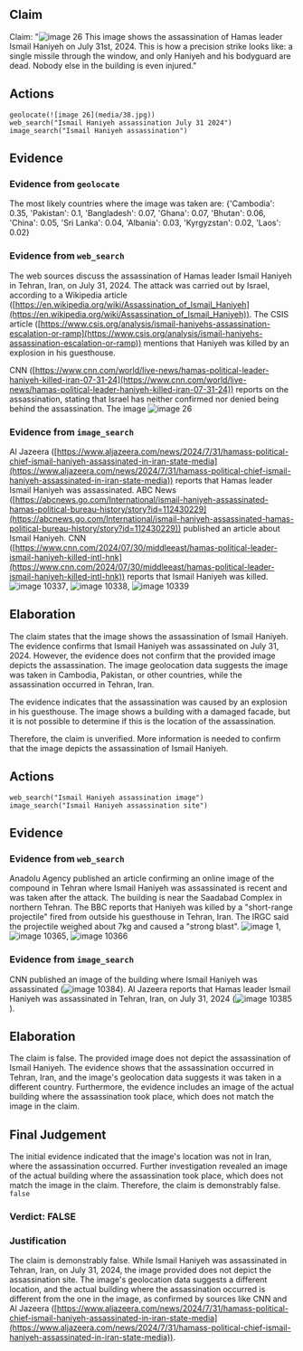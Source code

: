 ## Claim
Claim: "![image 26](media/38.jpg) This image shows the assassination of Hamas leader Ismail Haniyeh on July 31st, 2024. This is how a precision strike looks like: a single missile through the window, and only Haniyeh and his bodyguard are dead. Nobody else in the building is even injured."

## Actions
```
geolocate(![image 26](media/38.jpg))
web_search("Ismail Haniyeh assassination July 31 2024")
image_search("Ismail Haniyeh assassination")
```

## Evidence
### Evidence from `geolocate`
The most likely countries where the image was taken are: {'Cambodia': 0.35, 'Pakistan': 0.1, 'Bangladesh': 0.07, 'Ghana': 0.07, 'Bhutan': 0.06, 'China': 0.05, 'Sri Lanka': 0.04, 'Albania': 0.03, 'Kyrgyzstan': 0.02, 'Laos': 0.02}

### Evidence from `web_search`
The web sources discuss the assassination of Hamas leader Ismail Haniyeh in Tehran, Iran, on July 31, 2024. The attack was carried out by Israel, according to a Wikipedia article ([https://en.wikipedia.org/wiki/Assassination_of_Ismail_Haniyeh](https://en.wikipedia.org/wiki/Assassination_of_Ismail_Haniyeh)). The CSIS article ([https://www.csis.org/analysis/ismail-haniyehs-assassination-escalation-or-ramp](https://www.csis.org/analysis/ismail-haniyehs-assassination-escalation-or-ramp)) mentions that Haniyeh was killed by an explosion in his guesthouse.

CNN ([https://www.cnn.com/world/live-news/hamas-political-leader-haniyeh-killed-iran-07-31-24](https://www.cnn.com/world/live-news/hamas-political-leader-haniyeh-killed-iran-07-31-24)) reports on the assassination, stating that Israel has neither confirmed nor denied being behind the assassination. The image ![image 26](media/38.jpg)

### Evidence from `image_search`
Al Jazeera ([https://www.aljazeera.com/news/2024/7/31/hamass-political-chief-ismail-haniyeh-assassinated-in-iran-state-media](https://www.aljazeera.com/news/2024/7/31/hamass-political-chief-ismail-haniyeh-assassinated-in-iran-state-media)) reports that Hamas leader Ismail Haniyeh was assassinated. ABC News ([https://abcnews.go.com/International/ismail-haniyeh-assassinated-hamas-political-bureau-history/story?id=112430229](https://abcnews.go.com/International/ismail-haniyeh-assassinated-hamas-political-bureau-history/story?id=112430229)) published an article about Ismail Haniyeh. CNN ([https://www.cnn.com/2024/07/30/middleeast/hamas-political-leader-ismail-haniyeh-killed-intl-hnk](https://www.cnn.com/2024/07/30/middleeast/hamas-political-leader-ismail-haniyeh-killed-intl-hnk)) reports that Ismail Haniyeh was killed. ![image 10337](media/2025-08-30_07-07-1756537636-558837.jpg), ![image 10338](media/2025-08-30_07-07-1756537638-068027.jpg), ![image 10339](media/2025-08-30_07-07-1756537638-400641.jpg)


## Elaboration
The claim states that the image shows the assassination of Ismail Haniyeh. The evidence confirms that Ismail Haniyeh was assassinated on July 31, 2024. However, the evidence does not confirm that the provided image depicts the assassination. The image geolocation data suggests the image was taken in Cambodia, Pakistan, or other countries, while the assassination occurred in Tehran, Iran.

The evidence indicates that the assassination was caused by an explosion in his guesthouse. The image shows a building with a damaged facade, but it is not possible to determine if this is the location of the assassination.

Therefore, the claim is unverified. More information is needed to confirm that the image depicts the assassination of Ismail Haniyeh.


## Actions
```
web_search("Ismail Haniyeh assassination image")
image_search("Ismail Haniyeh assassination site")
```

## Evidence
### Evidence from `web_search`
Anadolu Agency published an article confirming an online image of the compound in Tehran where Ismail Haniyeh was assassinated is recent and was taken after the attack. The building is near the Saadabad Complex in northern Tehran. The BBC reports that Haniyeh was killed by a "short-range projectile" fired from outside his guesthouse in Tehran, Iran. The IRGC said the projectile weighed about 7kg and caused a "strong blast". ![image 1](media/0.jpg), ![image 10365](media/2025-08-30_07-10-1756537830-223408.jpg), ![image 10366](media/2025-08-30_07-10-1756537830-780703.jpg)


### Evidence from `image_search`
CNN published an image of the building where Ismail Haniyeh was assassinated (![image 10384](media/2025-08-30_07-10-1756537843-017854.jpg)). Al Jazeera reports that Hamas leader Ismail Haniyeh was assassinated in Tehran, Iran, on July 31, 2024 (![image 10385](media/2025-08-30_07-10-1756537843-258553.jpg)).


## Elaboration
The claim is false. The provided image does not depict the assassination of Ismail Haniyeh. The evidence shows that the assassination occurred in Tehran, Iran, and the image's geolocation data suggests it was taken in a different country. Furthermore, the evidence includes an image of the actual building where the assassination took place, which does not match the image in the claim.


## Final Judgement
The initial evidence indicated that the image's location was not in Iran, where the assassination occurred. Further investigation revealed an image of the actual building where the assassination took place, which does not match the image in the claim. Therefore, the claim is demonstrably false. `false`

### Verdict: FALSE

### Justification
The claim is demonstrably false. While Ismail Haniyeh was assassinated in Tehran, Iran, on July 31, 2024, the image provided does not depict the assassination site. The image's geolocation data suggests a different location, and the actual building where the assassination occurred is different from the one in the image, as confirmed by sources like CNN and Al Jazeera ([https://www.aljazeera.com/news/2024/7/31/hamass-political-chief-ismail-haniyeh-assassinated-in-iran-state-media](https://www.aljazeera.com/news/2024/7/31/hamass-political-chief-ismail-haniyeh-assassinated-in-iran-state-media)).
